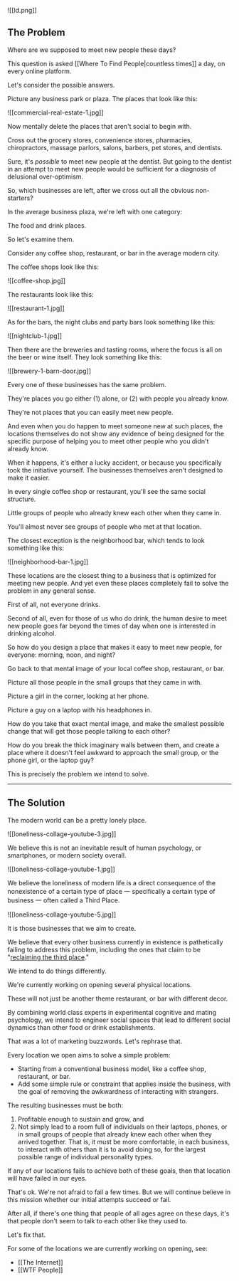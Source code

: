 
![[ld.png]]
## The Problem

Where are we supposed to meet new people these days?

This question is asked [[Where To Find People|countless times]] a day, on every online platform.

Let's consider the possible answers.

Picture any business park or plaza. The places that look like this:

![[commercial-real-estate-1.jpg]]

Now mentally delete the places that aren't social to begin with.

Cross out the grocery stores, convenience stores, pharmacies, chiropractors, massage parlors, salons, barbers, pet stores, and dentists.

Sure, it's _possible_ to meet new people at the dentist. But going to the dentist in an attempt to meet new people would be sufficient for a diagnosis of delusional over-optimism.

So, which businesses are left, after we cross out all the obvious non-starters?

In the average business plaza, we're left with one category:

The food and drink places.

So let's examine them.

Consider any coffee shop, restaurant, or bar in the average modern city.

The coffee shops look like this:

![[coffee-shop.jpg]]

The restaurants look like this:

![[restaurant-1.jpg]]

As for the bars, the night clubs and party bars look something like this:

![[nightclub-1.jpg]]

Then there are the breweries and tasting rooms, where the focus is all on the beer or wine itself. They look something like this:

![[brewery-1-barn-door.jpg]]

Every one of these businesses has the same problem.

They're places you go either (1) alone, or (2) with people you already know.

They're not places that you can easily meet new people.

And even when you do happen to meet someone new at such places, the locations themselves do not show any evidence of being designed for the specific purpose of helping you to meet other people who you didn't already know.

When it happens, it's either a lucky accident, or because you specifically took the initiative yourself. The businesses themselves aren't designed to make it easier.

In every single coffee shop or restaurant, you'll see the same social structure.

Little groups of people who already knew each other when they came in.

You'll almost never see groups of people who met at that location.

The closest exception is the neighborhood bar, which tends to look something like this:

![[neighborhood-bar-1.jpg]]


These locations are the closest thing to a business that is optimized for meeting new people. And yet even these places completely fail to solve the problem in any general sense.

First of all, not everyone drinks.

Second of all, even for those of us who do drink, the human desire to meet new people goes far beyond the times of day when one is interested in drinking alcohol.

So how do you design a place that makes it easy to meet new people, for everyone: morning, noon, and night?

Go back to that mental image of your local coffee shop, restaurant, or bar.

Picture all those people in the small groups that they came in with.

Picture a girl in the corner, looking at her phone.

Picture a guy on a laptop with his headphones in.

How do you take that exact mental image, and make the smallest possible change that will get those people talking to each other?

How do you break the thick imaginary walls between them, and create a place where it doesn't feel awkward to approach the small group, or the phone girl, or the laptop guy?

This is precisely the problem we intend to solve.

---
## The Solution

The modern world can be a pretty lonely place.

![[loneliness-collage-youtube-3.jpg]]

We believe this is not an inevitable result of human psychology, or smartphones, or modern society overall.

![[loneliness-collage-youtube-1.jpg]]

We believe the loneliness of modern life is a direct consequence of the nonexistence of a certain type of place 一 specifically a certain type of business 一 often called a Third Place.

![[loneliness-collage-youtube-5.jpg]]

It is those businesses that we aim to create.

We believe that every other business currently in existence is pathetically failing to address this problem, including the ones that claim to be "[reclaiming the third place](https://stories.starbucks.com/emea/stories/2024/reclaiming-third-places-our-bold-vision-for-community-stores/)."

We intend to do things differently.

We're currently working on opening several physical locations.

These will not just be another theme restaurant, or bar with different decor.

By combining world class experts in experimental cognitive and mating psychology, we intend to engineer social spaces that lead to different social dynamics than other food or drink establishments.

That was a lot of marketing buzzwords. Let's rephrase that.

Every location we open aims to solve a simple problem:

- Starting from a conventional business model, like a coffee shop, restaurant, or bar.
- Add some simple rule or constraint that applies inside the business, with the goal of removing the awkwardness of interacting with strangers.

The resulting businesses must be both:

1. Profitable enough to sustain and grow, and
2. Not simply lead to a room full of individuals on their laptops, phones, or in small groups of people that already knew each other when they arrived together. That is, it must be more comfortable, in each business, to interact with others than it is to avoid doing so, for the largest possible range of individual personality types.

If any of our locations fails to achieve both of these goals, then that location will have failed in our eyes.

That's ok. We're not afraid to fail a few times. But we will continue believe in this mission whether our initial attempts succeed or fail.

After all, if there's one thing that people of all ages agree on these days, it's that people don't seem to talk to each other like they used to.

Let's fix that.

For some of the locations we are currently working on opening, see:
- [[The Internet]]
- [[WTF People]]
